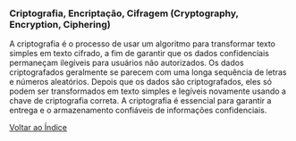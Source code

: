 ### Criptografia, Encriptação, Cifragem (Cryptography, Encryption, Ciphering)

A criptografia é o processo de usar um algoritmo para transformar texto simples em texto cifrado, a fim de garantir que os dados confidenciais permaneçam ilegíveis para usuários não autorizados. Os dados criptografados geralmente se parecem com uma longa sequência de letras e números aleatórios. Depois que os dados são criptografados, eles só podem ser transformados em texto simples e legíveis novamente usando a chave de criptografia correta. A criptografia é essencial para garantir a entrega e o armazenamento confiáveis de informações confidenciais.

[Voltar ao Índice](../)